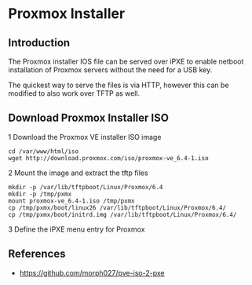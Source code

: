 # Proxmox Installer

## Introduction

The Proxmox installer IOS file can be served over iPXE to enable netboot installation of Proxmox servers without the need for a USB key.

The quickest way to serve the files is via HTTP, however this can be modified to also work over TFTP as well.

## Download Proxmox Installer ISO

1 Download the Proxmox VE installer ISO image

```
cd /var/www/html/iso
wget http://download.proxmox.com/iso/proxmox-ve_6.4-1.iso
```

2 Mount the image and extract the tftp files

```
mkdir -p /var/lib/tftpboot/Linux/Proxmox/6.4
mkdir -p /tmp/pxmx
mount proxmox-ve_6.4-1.iso /tmp/pxmx
cp /tmp/pxmx/boot/linux26 /var/lib/tftpboot/Linux/Proxmox/6.4/
cp /tmp/pxmx/boot/initrd.img /var/lib/tftpboot/Linux/Proxmox/6.4/
```

3 Define the iPXE menu entry for Proxmox


## References

  * https://github.com/morph027/pve-iso-2-pxe
